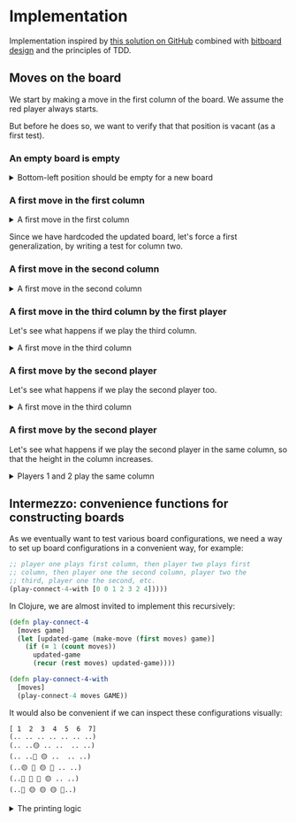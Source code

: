 # Implementation

Implementation inspired by [this solution on GitHub](https://github.com/eigenlicht/clj-connect-four/tree/master) combined with [bitboard design](https://github.com/denkspuren/BitboardC4/blob/master/BitboardDesign.md) and 
the principles of TDD.

## Moves on the board

We start by making a move in the first column of the board.
We assume the red player always starts.

But before he does so, we want to verify that that position is vacant 
(as a first test).

### An empty board is empty

<details>
  <summary>Bottom-left position should be empty for a new board</summary>

```clojure
(deftest player-one-move-at-column-one-results-in-red-at-bottom-left
  (testing "A first move of player 1 in column 1."
    (is (= RED (check-board-at 0 0 (make-move 0 GAME))))))
```  

We can easily make this test pass by defining the function

```clojure
(def RED 0)
(def YELLOW 1)
(def EMPTY 2)
(def NEW_BITBOARD 0)

(def TOTAL_ROWS 6)
(def TOTAL_COLUMNS 7)

(def GAME [NEW_BITBOARD NEW_BITBOARD])

(defn check-board-at [row column game] EMPTY)
```
</details>

### A first move in the first column

<details>
  <summary>A first move in the first column</summary>

```clojure
(deftest player-one-move-at-column-one-results-in-red-at-bottom-left
  (testing "A first move of player 1 in column 1."
    (is (= RED (check-board-at 0 0 (make-move 0 GAME))))))
```  

Next, we define the function `make-move`:
```clojure
(def MOVES_COUNTER 0)
(def GAME [NEW_BITBOARD NEW_BITBOARD MOVES_COUNTER])
(def MOVES_COUNTER_INDEX 2)

(defn check-board-at [row column game] (if (= game GAME) EMPTY RED))

(defn make-move [column game]
  (let [current-player (game MOVES_COUNTER_INDEX)]
    assoc game current-player [1 0]))
```

We fake and cheat once more by hardcoding the updated board.
</details>

Since we have hardcoded the updated board, let's force a first
generalization, by writing a test for column two.

### A first move in the second column

<details>
  <summary>A first move in the second column</summary>

```clojure
(deftest player-one-move-at-column-two-results-in-red-at-bottom-column-two
  (testing "A first move of player 1 in column 2." 
    (is (= EMPTY (check-board-at 0 0 (make-move 1 GAME))))
    (is (= RED   (check-board-at 0 1 (make-move 1 GAME))))))
```  

We are now forced to generalize the bit that is being flipped.

```clojure
(defn bit-position [row column]
  (if (= column 0) 0 7))

(defn check-board-at [row column game]
  (cond
    (bit-test (game RED) (bit-position row column)) RED
    (bit-test (game YELLOW) (bit-position row column)) YELLOW
    :else EMPTY))

(defn- update-bitboard [bitboard column]
  (if (= column 0) 1 (bit-shift-left 1 7)))

(defn- update-board-in [game column]
  (let [player (game MOVES_COUNTER_INDEX) 
        bitboard-player (game player)
        updated-bitboard (update-bitboard bitboard-player column)]
   (assoc game player updated-bitboard)))

(defn make-move [column game]
    (update-board-in game column))
```
</details>

### A first move in the third column by the first player

Let's see what happens if we play the third column.

<details>
  <summary>A first move in the third column</summary>

```clojure
(deftest player-one-move-at-column-three-results-in-red-at-bottom-column-three
  (testing "A first move of player 1 in column 3."
    (is (= EMPTY (check-board-at 0 0 (make-move 2 GAME))))
    (is (= EMPTY (check-board-at 0 1 (make-move 2 GAME))))
    (is (= RED   (check-board-at 0 2 (make-move 2 GAME))))))
```

We now have to do something with the x-coordinates, because the bit we
have to set is now determined by the index of the column that is chosen:

```clojure
(def BITBOARD_COLUMN_INDICES [0 7 14 21 28 35 42])
(def NEW_BOARD [NEW_BITBOARD NEW_BITBOARD BITBOARD_COLUMN_INDICES])
```

Now we modify the `make-move` and `check-board-at` 
functions accordingly: 

```clojure
(defn bit-position [row column]
  (+ row (* column TOTAL_COLUMNS)))

(defn check-board-at [row column game]
  (cond
    (bit-test (game RED) (bit-position row column)) RED
    (bit-test (game YELLOW) (bit-position row column)) YELLOW
    :else EMPTY))

(defn- update-bitboard [bitboard bit-index]
  (let [move (bit-shift-left 1 bit-index)]
  (bit-xor move bitboard)))

(defn- update-board-in [game column]
  (let [player (game MOVES_COUNTER_INDEX) 
        bitboard (game player)
        bit-index ((game COLUMNS_INDEX) column)
        updated-bitboard (update-bitboard bitboard bit-index)]
   (assoc game player updated-bitboard)))

(defn make-move [column game]
    (update-board-in game column))
```
</details>

### A first move by the second player

Let's see what happens if we play the second player too.

<details>
  <summary>A first move in the third column</summary>

```clojure

(deftest player-one-move-at-column-one-player-two-column-two
  (testing "Players 1 and 2 in columns 1 and 2 respectively."
    (is (= RED    (check-board-at 0 0 (make-move 1 (make-move 0 GAME)))))
    (is (= YELLOW (check-board-at 0 1 (make-move 1 (make-move 0 GAME)))))))
```

We now have to update the moves counter, so that the player is 
automatically switched (the current player is red when the
moves counter is even, and yellow when it is odd):

```clojure
(defn- current-player-in
  [game]
  (bit-and 1 (game MOVES_COUNTER_INDEX)))

(defn- increment-move-counter
  [game]
  (let [updated-game-counter (inc (get game MOVES_COUNTER_INDEX))]
    (assoc game MOVES_COUNTER_INDEX updated-game-counter))) 

;; ...

(defn- update-board-in [game column]
  (let [player (current-player-in game) 
        bitboard (game player)
        bit-index ((game COLUMNS_INDEX) column)
        updated-bitboard (update-bitboard bitboard bit-index)]
   (assoc game player updated-bitboard)))

(defn make-move [column game]
  (-> (increment-move-counter
      (update-board-in game column))))
```
</details>


### A first move by the second player

Let's see what happens if we play the second player in the same column, so
that the height in the column increases.

<details>
  <summary>Players 1 and 2 play the same column</summary>


```clojure
(deftest player-one-move-at-column-one-player-two-column-one
  (testing "Players 1 and 2 in column 1."
    (is (= RED    (check-board-at 0 0 (make-move 0 (make-move 0 GAME)))))
    (is (= YELLOW (check-board-at 1 0 (make-move 0 (make-move 0 GAME)))))))
```

We have to update the value of the corresponding column in the
list containing the bitboard column indices:

```clojure
(defn- column-height-for
  [column, game]
  ((get game COLUMNS_INDEX) column))

(defn- increment-column-height
  [column game]
  (let [current-height (column-height-for column game)
        updated-height (inc current-height)]
    (assoc (get game COLUMNS_INDEX) column updated-height))) 

(defn- update-column-heights-in
  [column game]
  (let [updated-columns (increment-column-height column game)]
    (assoc game COLUMNS_INDEX updated-columns)))

(defn make-move [column game]
  (-> (update-column-heights-in column
      (increment-move-counter-in
      (update-board-in game column)))))
```
</details>

## Intermezzo: convenience functions for constructing boards

As we eventually want to test various board configurations, we
need a way to set up board configurations in a convenient way,
for example:

```clojure
;; player one plays first column, then player two plays first
;; column, then player one the second column, player two the
;; third, player one the second, etc.
(play-connect-4-with [0 0 1 2 3 2 4]))))
```

In Clojure, we are almost invited to implement this
recursively:

```clojure
(defn play-connect-4
  [moves game]
  (let [updated-game (make-move (first moves) game)]
    (if (= 1 (count moves))
      updated-game
      (recur (rest moves) updated-game))))

(defn play-connect-4-with
  [moves]
  (play-connect-4 moves GAME))
```

It would also be convenient if we can inspect these configurations
visually:

```
[ 1  2  3  4  5  6  7]
(.. .. .. .. .. .. ..)
(.. ..🟡 .. ..  .. ..)
(.. ..🔴 🟡 ..  .. ..)
(..🟡 🔴 🟡 🔴 .. ..)
(..🔴 🔴 🔴 🟡 .. ..)
(..🔴 🟡 🟡 🟡 🔴..)
```

<details>
<summary>The printing logic</summary>

```clojure
(def board-bitnumbers
  "All bit numbers which are inside the bitboard.
  (
    (5 12 19 26 33 40 47) 
    (4 11 18 25 32 39 46) 
    (3 10 17 24 31 38 45) 
    (2 9 16 23 30 37 44) 
    (1 8 15 22 29 36 43) 
    (0 7 14 21 28 35 42)
  )"
  (vec (flatten (for [y y-range-of-bit-numbers]
                  (for [x x-range-of-bit-numbers]
                    (+ x y))))))

(defn- map-to-symbol
  [game bitboard-index]
  (cond 
    (bit-test (get game RED) bitboard-index) red
    (bit-test (get game YELLOW) bitboard-index) yellow
    :else none))

(defn- map-to-string
  [game]
  (vec (map (partial map-to-symbol game) board-bitnumbers)))

(defn- index-in
    [game-string row column]
       (game-string (+ column (* row TOTAL_COLUMNS))))
    
(defn- print-rows
  [game-string]
  (doseq [row (range 0 TOTAL_ROWS)] 
    (println 
     (for [column (range 0 TOTAL_COLUMNS)] 
       (index-in game-string row column)))))

(defn print-game
  [game]
  (let [game-string (map-to-string game)
        header (vec (map (partial str " ") (range 1 (inc TOTAL_COLUMNS))))]
  (println header)
  (print-rows game-string)))
```
</details>